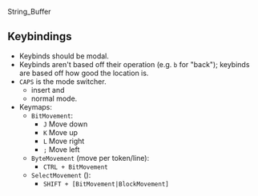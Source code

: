 String_Buffer


## Keybindings

* Keybinds should be modal.
* Keybinds aren't based off their operation (e.g. `b` for "back");
  keybinds are based off how good the location is.
* `CAPS` is the mode switcher.
	- insert and
	- normal mode.
* Keymaps:
	- `BitMovement`:
		* `J` Move down
		* `K` Move up
		* `L` Move right
		* `;` Move left
	- `ByteMovement` (move per token/line):
		* `CTRL + BitMovement`
	- `SelectMovement` ():
		* `SHIFT + [BitMovement|BlockMovement]`

